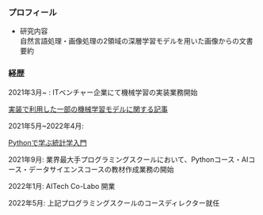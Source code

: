 ### プロフィール

- 研究内容
\
自然言語処理・画像処理の2領域の深層学習モデルを用いた画像からの文書要約
  

### 経歴
2021年3月~ : ITベンチャー企業にて機械学習の実装業務開始

[実装で利用した一部の機械学習モデルに関する記事](https://qiita.com/sora-otsuka/items/83ea976236a82f6c6645)

2021年5月~2022年4月: 

[Pythonで学ぶ統計学入門](https://math-coding.connpass.com/event/208344/)

2021年9月: 業界最大手プログラミングスクールにおいて、Pythonコース・AIコース・データサイエンスコースの教材作成業務の開始

2022年1月: AITech Co-Labo 開業

2022年5月: 上記プログラミングスクールのコースディレクター就任

<!---
sora-1026/sora-1026 is a ✨ special ✨ repository because its `README.md` (this file) appears on your GitHub profile.
You can click the Preview link to take a look at your changes.
--->
